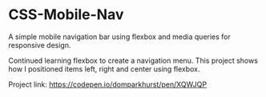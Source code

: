 # CSS-Mobile-Nav
A simple mobile navigation bar using flexbox and media queries for responsive design. 

Continued learning flexbox to create a navigation menu. This project shows how I positioned items left, right and center using flexbox.

Project link: https://codepen.io/domparkhurst/pen/XQWJQP
